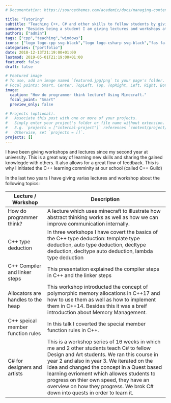 ```yaml
---
# Documentation: https://sourcethemes.com/academic/docs/managing-content/

title: "Tutoring"
subtitle: "Teaching C++, C# and other skills to fellow students by giving lectures & workshops"
summary: "Besides being a student I am giving lectures and workshops at university about serveral programming related topics: Memory Management, C# for Design an art and organizing the C++ learning community. How to programmer think? [more information](/project/tutoring/)"
authors: ["admin"]
tags: ["cpp","teaching","windows"]
icons: ["logo logo-cpp svg-black","logo logo-csharp svg-black","fas fa-graduation-cap text-black","fab fa-windows text-black","fab fa-playstation text-black"]
categories: ["portfolio"]
date: 2018-12-13T21:19:00+01:00
lastmod: 2019-05-01T21:19:00+01:00
featured: false
draft: false

# Featured image
# To use, add an image named `featured.jpg/png` to your page's folder.
# Focal points: Smart, Center, TopLeft, Top, TopRight, Left, Right, BottomLeft, Bottom, BottomRight.
image:
  caption: "How do programmer think lecture? Using Minecraft."
  focal_point: "Smart"
  preview_only: false

# Projects (optional).
#   Associate this post with one or more of your projects.
#   Simply enter your project's folder or file name without extension.
#   E.g. `projects = ["internal-project"]` references `content/project/deep-learning/index.md`.
#   Otherwise, set `projects = []`.
projects: []
---
```


I have been giving workshops and lectures since my second year at university. This is a great way of learning new skills and sharing the gained knowlegde with others. It also allows for a great flow of feedback. This is why I initiated the C++ learning comminity at our school (called C++ Guild)

In the last two years I have giving varias lectures and workshop about the following topics:


| Lecture / Workshop                 | Description                                                  |
| ---------------------------------- | ------------------------------------------------------------ |
| How do programmer think?           | A lecture which uses minecraft to illustrate how abstract thinking works as well as how we can improve communication internally. |
| C++ type deduction                 | In three workshops I have covert the basics of the C++  type deduction: template type deduction, auto type deduction, decltype deduction, decltype auto deduction, lambda type deduction |
| C++ Compiler and linker steps      | This presentation explained the compiler steps in C++ and the linker steps |
| Allocators are handles to the heap | This workshop introducted the concept of polymorphic memory allocations in C++17 and how to use them as well as how to implement them in C++14. Besides this it was a breif introduction about Memory Management. |
| C++ speical member function rules  | In this talk I coverted the special member function rules in C++. |
| C# for designers and artists       | This is a workshop series of 16 weeks in which me and 2 other students teach C# to fellow Design and Art students. We ran this course in year 2 and also in year 3. We iterated on the idea and changed the concept in a Quest based learning evrioment which allowes students to progress on thier own speed, they have an overview on how they progress. We brok C# down into quests in order to learn it. |

